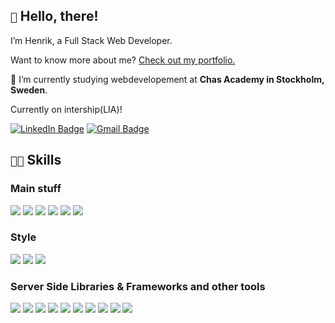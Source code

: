 ## `👋` Hello, there! 

I’m Henrik, a Full Stack Web Developer.

Want to know more about me? [Check out my portfolio.](https://hekskjipro.netlify.app/)

🌱 I’m currently studying webdevelopement at <b>Chas Academy in Stockholm, Sweden</b>. 

Currently on intership(LIA)!


[![LinkedIn Badge](https://img.shields.io/badge/LinkedIn-0D76A8?style=for-the-badge&logo=linkedin&logoColor=white)](https://www.linkedin.com/in/henrik-berglund-77109614/)
[![Gmail Badge](https://img.shields.io/badge/Gmail-D14836?style=for-the-badge&logo=gmail&logoColor=white)](mailto:henrik.berglund@hotmail.com)


## `💪🏻` Skills

### Main stuff

[![](https://img.shields.io/badge/JavaScript-F7DF1E?style=for-the-badge&logo=JavaScript&logoColor=black)](https://developer.mozilla.org/en-US/docs/Web/JavaScript)
[![](https://img.shields.io/badge/TypeScript-3178C6?style=for-the-badge&logo=TypeScript&logoColor=white)](https://www.typescriptlang.org/)
[![](https://img.shields.io/badge/React-20232A?style=for-the-badge&logo=react&logoColor=61DAFB)](https://reactjs.org/)
[![](https://img.shields.io/badge/Next-FFF?style=for-the-badge&logo=nextdotjs&logoColor=000000)](https://nextjs.org/)
[![](https://img.shields.io/badge/Redux-764ABC?style=for-the-badge&logo=Redux&logoColor=white)](https://redux.js.org/)
[![](https://img.shields.io/badge/Ableton-764ABC?style=for-the-badge&logo=abletonlive&logoColor=white)](https://redux.js.org/)
  
### Style

[![](https://img.shields.io/badge/CSS-1572B6?style=for-the-badge&logo=css3&logoColor=white)](https://developer.mozilla.org/en-US/docs/Web/CSS/Reference)
[![](https://img.shields.io/badge/Styled_Components-DB7093?style=for-the-badge&logo=styled-components&logoColor=white)](https://styled-components.com/)
[![](https://img.shields.io/badge/Sass-CC6699?style=for-the-badge&logo=Sass&logoColor=white)](https://sass-lang.com/)

### Server Side Libraries & Frameworks and other tools

[![](https://img.shields.io/badge/NPM-CB3837?style=for-the-badge&logo=npm&logoColor=white)](https://www.npmjs.com/)
[![](https://img.shields.io/badge/Node.js-43853D?style=for-the-badge&logo=node.js&logoColor=white)](https://nodejs.org/en/)
[![](https://img.shields.io/badge/GitHub-181717?style=for-the-badge&logo=GitHub&logoColor=white)](https://github.com/)
[![](https://img.shields.io/badge/Vercel-000000?style=for-the-badge&logo=Vercel&logoColor=white)](https://vercel.com/)
[![](https://img.shields.io/badge/Netlify-00C7B7?style=for-the-badge&logo=netlify&logoColor=white)](https://www.netlify.com/)
[![](https://img.shields.io/badge/Figma-F24E1E?style=for-the-badge&logo=Figma&logoColor=white)](https://www.figma.com/)
[![](https://img.shields.io/badge/MySQL-00000F?style=for-the-badge&logo=mysql&logoColor=white)](https://www.mysql.com/)
[![](https://img.shields.io/badge/Laravel-FF2D20?style=for-the-badge&logo=laravel&logoColor=white)](https://laravel.com/)
[![](https://img.shields.io/badge/Angular-DD0031?style=for-the-badge&logo=angular&logoColor=white)](https://angular.io/)
[![](https://img.shields.io/badge/Webpack-8DD6F9?style=for-the-badge&logo=Webpack&logoColor=black)](https://webpack.js.org/)




<!---
Hekski/Hekski is a ✨ special ✨ repository because its `README.md` (this file) appears on your GitHub profile.
You can click the Preview link to take a look at your changes.
--->
